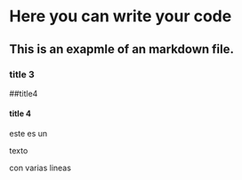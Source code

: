 # Here you can write your code
## This is an exapmle of an markdown file. 
### title 3
##title4

#### title 4     
este es un 
texto 

con varias lineas                                